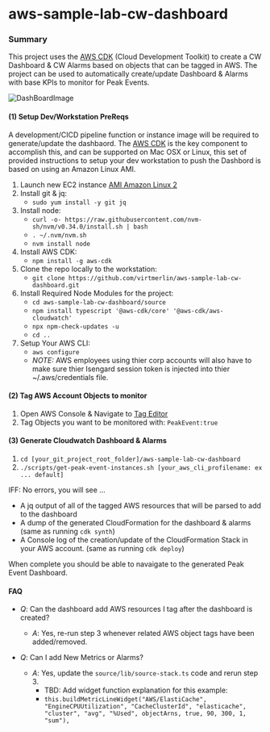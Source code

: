 # aws-sample-lab-cw-dashboard
### Summary

This project uses the [AWS CDK](https://aws.amazon.com/cdk/) (Cloud Development Toolkit) to create a CW Dashboard & CW Alarms based on objects that can be tagged in AWS. The project can be used to automatically create/update Dashboard & Alarms with base KPIs to monitor for Peak Events.

![DashBoardImage](https://github.com/virtmerlin/aws-sample-lab-cw-dashboard/blob/master/images/dashboard.png "dashboard")

#### (1) Setup Dev/Workstation PreReqs

A development/CICD pipeline function or instance image will be required to generate/update the dashbaord.  The [AWS CDK](https://aws.amazon.com/cdk/) is the key component to accomplish this, and can be supported on Mac OSX or Linux,  this set of provided instructions to setup your dev workstation to push the Dashbord is based on using an Amazon Linux AMI.

1. Launch new EC2 instance [AMI Amazon Linux 2](https://aws.amazon.com/amazon-linux-2/)
2. Install git & jq: 
    - `sudo yum install -y git jq`
3. Install node:
    - `curl -o- https://raw.githubusercontent.com/nvm-sh/nvm/v0.34.0/install.sh | bash`
    - `. ~/.nvm/nvm.sh`
    - `nvm install node`
4. Install AWS CDK: 
    - `npm install -g aws-cdk`
5. Clone the repo locally to the workstation:
    - `git clone https://github.com/virtmerlin/aws-sample-lab-cw-dashboard.git`
6. Install Required Node Modules for the project:
    - `cd aws-sample-lab-cw-dashboard/source`
    - `npm install typescript '@aws-cdk/core' '@aws-cdk/aws-cloudwatch'`
    - `npx npm-check-updates -u`
    - `cd ..`
7. Setup Your AWS CLI:
    - `aws configure`
	 - _*NOTE:*_ AWS employees using thier corp accounts will also have to make sure thier Isengard session token is injected into thier ~/.aws/credentials file.

#### (2) Tag AWS Account Objects to monitor

1. Open AWS Console & Navigate to [Tag Editor](https://us-west-1.console.aws.amazon.com/resource-groups/tag-editor/find-resources)
2. Tag Objects you want to be monitored with:
     `PeakEvent:true`

#### (3) Generate Cloudwatch Dashboard & Alarms

1. `cd [your_git_project_root_folder]/aws-sample-lab-cw-dashboard`
2. `./scripts/get-peak-event-instances.sh [your_aws_cli_profilename: ex ... default]`


IFF: No errors, you will see ...

- A jq output of all of the tagged AWS resources that will be parsed to add to the dashboard
- A dump of the generated CloudFormation for the dashboard & alarms (same as running `cdk synth`)
- A Console log of the creation/update of the CloudFormation Stack in your AWS account. (same as running `cdk deploy`)

When complete you should be able to navaigate to the generated Peak Event Dashboard.


#### FAQ

- _*Q*_: Can the dashboard add AWS resources I tag after the dashboard is created?
   - _*A*_: Yes,  re-run step 3 whenever related AWS object tags have been added/removed.

- _*Q*_: Can I add New Metrics or Alarms?
   - _*A*_: Yes,  update the `source/lib/source-stack.ts` code and rerun step 3.
       - TBD: Add widget function explanation for this example:
       - `this.buildMetricLineWidget("AWS/ElastiCache", "EngineCPUUtilization", "CacheClusterId", "elasticache", "cluster", "avg", "%Used", objectArns, true, 90, 300, 1, "sum"),`
